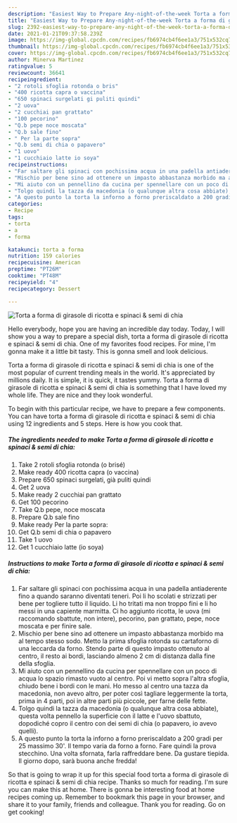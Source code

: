 ```yaml
---
description: "Easiest Way to Prepare Any-night-of-the-week Torta a forma di girasole di ricotta e spinaci &amp;amp; semi di chia"
title: "Easiest Way to Prepare Any-night-of-the-week Torta a forma di girasole di ricotta e spinaci &amp;amp; semi di chia"
slug: 2392-easiest-way-to-prepare-any-night-of-the-week-torta-a-forma-di-girasole-di-ricotta-e-spinaci-and-amp-semi-di-chia
date: 2021-01-21T09:37:58.239Z
image: https://img-global.cpcdn.com/recipes/fb6974cb4f6ee1a3/751x532cq70/torta-a-forma-di-girasole-di-ricotta-e-spinaci-semi-di-chia-recipe-main-photo.jpg
thumbnail: https://img-global.cpcdn.com/recipes/fb6974cb4f6ee1a3/751x532cq70/torta-a-forma-di-girasole-di-ricotta-e-spinaci-semi-di-chia-recipe-main-photo.jpg
cover: https://img-global.cpcdn.com/recipes/fb6974cb4f6ee1a3/751x532cq70/torta-a-forma-di-girasole-di-ricotta-e-spinaci-semi-di-chia-recipe-main-photo.jpg
author: Minerva Martinez
ratingvalue: 5
reviewcount: 36641
recipeingredient:
- "2 rotoli sfoglia rotonda o bris"
- "400 ricotta capra o vaccina"
- "650 spinaci surgelati gi puliti quindi"
- "2 uova"
- "2 cucchiai pan grattato"
- "100 pecorino"
- "Q.b pepe noce moscata"
- "Q.b sale fino"
- " Per la parte sopra"
- "Q.b semi di chia o papavero"
- "1 uovo"
- "1 cucchiaio latte io soya"
recipeinstructions:
- "Far saltare gli spinaci con pochissima acqua in una padella antiaderente fino a quando saranno diventati teneri. Poi li ho scolati e strizzati per bene per togliere tutto il liquido. Li ho tritati ma non troppo fini e li ho messi in una capiente marmitta. Ci ho aggiunto ricotta, le uova (mi raccomando sbattute, non intere), pecorino, pan grattato, pepe, noce moscata e per finire sale."
- "Mischio per bene sino ad ottenere un impasto abbastanza morbido ma al tempo stesso sodo. Metto la prima sfoglia rotonda su cartaforno di una leccarda da forno. Stendo parte di questo impasto ottenuto al centro, il resto ai bordi, lasciando almeno 2 cm di distanza dalla fine della sfoglia."
- "Mi aiuto con un pennellino da cucina per spennellare con un poco di acqua lo spazio rimasto vuoto al centro. Poi vi metto sopra l&#39;altra sfoglia, chiudo bene i bordi con le mani. Ho messo al centro una tazza da macedonia, non avevo altro, per poter così tagliare leggermente la torta, prima in 4 parti, poi in altre parti più piccole, per farne delle fette."
- "Tolgo quindi la tazza da macedonia (o qualunque altra cosa abbiate), questa volta pennello la superficie con il latte e l&#39;uovo sbattuto, dopodiché copro il centro con dei semi di chia (o papavero, io avevo quelli)."
- "A questo punto la torta la inforno a forno preriscaldato a 200 gradi per 25 massimo 30&#39;. Il tempo varia da forno a forno. Fare quindi la prova stecchino. Una volta sfornata, farla raffreddare bene. Da gustare tiepida. Il giorno dopo, sarà buona anche fredda!"
categories:
- Recipe
tags:
- torta
- a
- forma

katakunci: torta a forma 
nutrition: 159 calories
recipecuisine: American
preptime: "PT26M"
cooktime: "PT48M"
recipeyield: "4"
recipecategory: Dessert

---
```



![Torta a forma di girasole di ricotta e spinaci &amp; semi di chia](https://img-global.cpcdn.com/recipes/fb6974cb4f6ee1a3/751x532cq70/torta-a-forma-di-girasole-di-ricotta-e-spinaci-semi-di-chia-recipe-main-photo.jpg)

Hello everybody, hope you are having an incredible day today. Today, I will show you a way to prepare a special dish, torta a forma di girasole di ricotta e spinaci &amp; semi di chia. One of my favorites food recipes. For mine, I'm gonna make it a little bit tasty. This is gonna smell and look delicious.

Torta a forma di girasole di ricotta e spinaci &amp; semi di chia is one of the most popular of current trending meals in the world. It's appreciated by millions daily. It is simple, it is quick, it tastes yummy. Torta a forma di girasole di ricotta e spinaci &amp; semi di chia is something that I have loved my whole life. They are nice and they look wonderful.




To begin with this particular recipe, we have to prepare a few components. You can have torta a forma di girasole di ricotta e spinaci &amp; semi di chia using 12 ingredients and 5 steps. Here is how you cook that.

<!--inarticleads1-->

##### The ingredients needed to make Torta a forma di girasole di ricotta e spinaci &amp; semi di chia:

1. Take 2 rotoli sfoglia rotonda (o brisé)
1. Make ready 400 ricotta capra (o vaccina)
1. Prepare 650 spinaci surgelati, già puliti quindi
1. Get 2 uova
1. Make ready 2 cucchiai pan grattato
1. Get 100 pecorino
1. Take Q.b pepe, noce moscata
1. Prepare Q.b sale fino
1. Make ready  Per la parte sopra:
1. Get Q.b semi di chia o papavero
1. Take 1 uovo
1. Get 1 cucchiaio latte (io soya)




<!--inarticleads2-->

##### Instructions to make Torta a forma di girasole di ricotta e spinaci &amp; semi di chia:

1. Far saltare gli spinaci con pochissima acqua in una padella antiaderente fino a quando saranno diventati teneri. Poi li ho scolati e strizzati per bene per togliere tutto il liquido. Li ho tritati ma non troppo fini e li ho messi in una capiente marmitta. Ci ho aggiunto ricotta, le uova (mi raccomando sbattute, non intere), pecorino, pan grattato, pepe, noce moscata e per finire sale.
1. Mischio per bene sino ad ottenere un impasto abbastanza morbido ma al tempo stesso sodo. Metto la prima sfoglia rotonda su cartaforno di una leccarda da forno. Stendo parte di questo impasto ottenuto al centro, il resto ai bordi, lasciando almeno 2 cm di distanza dalla fine della sfoglia.
1. Mi aiuto con un pennellino da cucina per spennellare con un poco di acqua lo spazio rimasto vuoto al centro. Poi vi metto sopra l&#39;altra sfoglia, chiudo bene i bordi con le mani. Ho messo al centro una tazza da macedonia, non avevo altro, per poter così tagliare leggermente la torta, prima in 4 parti, poi in altre parti più piccole, per farne delle fette.
1. Tolgo quindi la tazza da macedonia (o qualunque altra cosa abbiate), questa volta pennello la superficie con il latte e l&#39;uovo sbattuto, dopodiché copro il centro con dei semi di chia (o papavero, io avevo quelli).
1. A questo punto la torta la inforno a forno preriscaldato a 200 gradi per 25 massimo 30&#39;. Il tempo varia da forno a forno. Fare quindi la prova stecchino. Una volta sfornata, farla raffreddare bene. Da gustare tiepida. Il giorno dopo, sarà buona anche fredda!




So that is going to wrap it up for this special food torta a forma di girasole di ricotta e spinaci &amp; semi di chia recipe. Thanks so much for reading. I'm sure you can make this at home. There is gonna be interesting food at home recipes coming up. Remember to bookmark this page in your browser, and share it to your family, friends and colleague. Thank you for reading. Go on get cooking!
